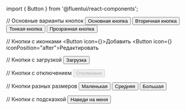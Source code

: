 import { Button } from '@fluentui/react-components';

// Основные варианты кнопок
<Button appearance="primary">Основная кнопка</Button>
<Button appearance="secondary">Вторичная кнопка</Button>
<Button appearance="subtle">Тонкая кнопка</Button>
<Button appearance="transparent">Прозрачная кнопка</Button>

// Кнопки с иконками
<Button icon={<AddIcon />}>Добавить</Button>
<Button icon={<EditIcon />} iconPosition="after">Редактировать</Button>

// Кнопки с загрузкой
<Button loading>Загрузка</Button>

// Кнопки с отключением
<Button disabled>Отключено</Button>

// Кнопки разных размеров
<Button size="small">Маленькая</Button>
<Button size="medium">Средняя</Button>
<Button size="large">Большая</Button>

// Кнопки с подсказкой
<Tooltip content="Подсказка">
  <Button>Наведи на меня</Button>
</Tooltip>
